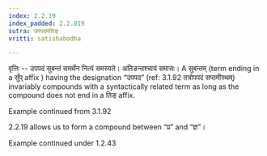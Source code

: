 ```yaml
---
index: 2.2.19
index_padded: 2.2.019
sutra: उपपदमतिङ्
vritti: satishabodha

---
```

वृत्तिः -- उपपदं सुबन्तं समर्थेन नित्यं समस्यते। अतिङन्तश्चायं समासः। A सुबन्तम् (term ending in a सुँप् affix ) having the designation “उपपद” (ref: 3.1.92 तत्रोपपदं सप्तमीस्थम्‌) invariably compounds with a syntactically related term as long as the compound does not end in a तिङ् affix.


Example continued from 3.1.92


2.2.19 allows us to form a compound between “प्र” and “ज्ञ”।


Example  continued under 1.2.43